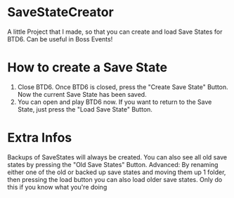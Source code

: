 # SaveStateCreator
A little Project that I made, so that you can create and load Save States for BTD6. Can be useful in Boss Events! 

# How to create a Save State
1. Close BTD6. Once BTD6 is closed, press the "Create Save State" Button. Now the current Save State has been saved.
2. You can open and play BTD6 now. If you want to return to the Save State, just press the "Load Save State" Button. 

# Extra Infos
Backups of SaveStates will always be created.
You can also see all old save states by pressing the "Old Save States" Button.
Advanced: By renaming either one of the old or backed up save states and moving them up 1 folder, then pressing the load button you can also load older save states. Only do this if you know what you're doing
